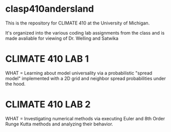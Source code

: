 # clasp410andersland

This is the repository for CLIMATE 410 at the University of Michigan.

It's organized into the various coding lab assignments from the class and is made avaliable for viewing of Dr. Welling and Satwika

# CLIMATE 410 LAB 1

WHAT = Learning about model universality via a probabilistic "spread model" implemented with a 2D grid and neighbor spread probabilities under the hood.

# CLIMATE 410 LAB 2

WHAT = Investigating numerical methods via executing Euler and 8th Order Runge Kutta methods and analyzing their behavior.

